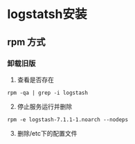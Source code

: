 # logstatsh安装
 
## rpm 方式

### 卸载旧版
1. 查看是否存在 
```
rpm -qa | grep -i logstash
```
2. 停止服务运行并删除 
```
rpm -e logstash-7.1.1-1.noarch --nodeps
```
3. 删除/etc下的配置文件 